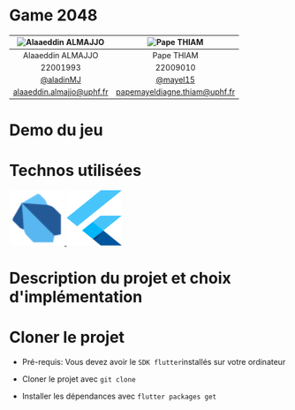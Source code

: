 # Game 2048

| ![Alaaeddin ALMAJJO](https://avatars.githubusercontent.com/u/77294802?v=4) | ![Pape THIAM](https://avatars.githubusercontent.com/u/97792012?v=4) |
| :------------------------------------------------------------------------: | :-----------------------------------------------------------------: |
|                             Alaaeddin ALMAJJO                              |                             Pape THIAM                              |
|                                  22001993                                  |                              22009010                               |
|                  [@aladinMJ](https://github.com/aladinMJ)                  |               [@mayel15](https://github.com/mayel15)                |
|                         alaaeddin.almajjo@uphf.fr                          |                    papemayeldiagne.thiam@uphf.fr                    |

# Demo du jeu

# Technos utilisées

<a href="https://angular.io" target="_blank" rel="noreferrer"> <img src="./readme-images/dart.svg" alt="angular" width="100" height="100"/> </a> <a href="https://angular.io" target="_blank" rel="noreferrer"> <img src="./readme-images/flutter.svg" alt="angular" width="100" height="100"/> </a>

# Description du projet et choix d'implémentation

# Cloner le projet

- Pré-requis: Vous devez avoir le `SDK flutter`installés sur votre ordinateur

- Cloner le projet avec `git clone `

- Installer les dépendances avec `flutter packages get`
